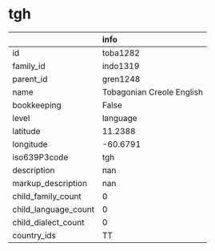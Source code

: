 # tgh
|                      | info                      |
|:---------------------|:--------------------------|
| id                   | toba1282                  |
| family_id            | indo1319                  |
| parent_id            | gren1248                  |
| name                 | Tobagonian Creole English |
| bookkeeping          | False                     |
| level                | language                  |
| latitude             | 11.2388                   |
| longitude            | -60.6791                  |
| iso639P3code         | tgh                       |
| description          | nan                       |
| markup_description   | nan                       |
| child_family_count   | 0                         |
| child_language_count | 0                         |
| child_dialect_count  | 0                         |
| country_ids          | TT                        |